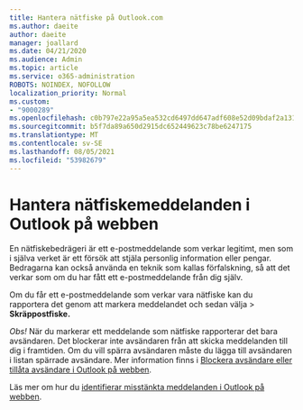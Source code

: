 ```yaml
---
title: Hantera nätfiske på Outlook.com
ms.author: daeite
author: daeite
manager: joallard
ms.date: 04/21/2020
ms.audience: Admin
ms.topic: article
ms.service: o365-administration
ROBOTS: NOINDEX, NOFOLLOW
localization_priority: Normal
ms.custom:
- "9000289"
ms.openlocfilehash: c0b797e22a95a5ea532cd6497dd647adf608e52d09bdaf2a13124ecdfe15d5bb
ms.sourcegitcommit: b5f7da89a650d2915dc652449623c78be6247175
ms.translationtype: MT
ms.contentlocale: sv-SE
ms.lasthandoff: 08/05/2021
ms.locfileid: "53982679"
---
```

# <a name="how-to-deal-with-a-phishing-email-in-outlook-on-the-web"></a>Hantera nätfiskemeddelanden i Outlook på webben

En nätfiskebedrägeri är ett e-postmeddelande som verkar legitimt, men som i själva verket är ett försök att stjäla personlig information eller pengar. Bedragarna kan också använda en teknik som kallas förfalskning, så att det verkar som om du har fått ett e-postmeddelande från dig själv.

Om du får ett e-postmeddelande som verkar vara nätfiske kan du rapportera det genom att markera meddelandet och sedan välja  >  **Skräppostfiske.**

*Obs!* När du markerar ett meddelande som nätfiske rapporterar det bara avsändaren. Det blockerar inte avsändaren från att skicka meddelanden till dig i framtiden. Om du vill spärra avsändaren måste du lägga till avsändaren i listan spärrade avsändare. Mer information finns i [Blockera avsändare eller tillåta avsändare i Outlook på webben](https://support.office.com/article/9bf812d4-6995-4d19-901a-76d6e26939b0).

Läs mer om hur du [identifierar misstänkta meddelanden i Outlook på webben](https://support.office.com/article/3d44102b-6ce3-4f7c-a359-b623bec82206).
